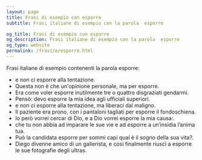 ```yaml
---
layout: page
title: Frasi di esempio con esporre 
subtitle: Frasi italiane di esempio con la parola  esporre

og_title: Frasi di esempio con esporre 
og_description: Frasi italiane di esempio con la parola  esporre
og_type: website
permalink: /frasi/e/esporre.html
---
```


Frasi italiane di esempio contenenti la parola esporre:


- e non ci esporre alla tentazione.
- Questa non è che un'opinione personale, ma per esporre.
- Era come voler esporre inutilmente tre o quattro disgraziati gendarmi.
- Pensò: devo esporre la mia idea agli ufficiali superiori.
- e non ci esporre alla tentazione, ma liberaci dal maligno.
- Il paziente era prono, con i pantaloni tagliati per esporre il fondoschiena.
- Io però vorrei cercar di Dio, e a Dio vorrei esporre la mia causa:.
- che tu non abbia ad imparare le sue vie e ad esporre a un’insidia l’anima tua.
- Può la candidata esporre per sommi capi qual è il sogno della sua vita?.
- Diego divenne amico di un gallerista, e così finalmente riuscì a esporre le sue fotografie degli ultras.
